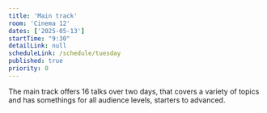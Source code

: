 ```yaml
---
title: 'Main track'
room: 'Cinema 12'
dates: ['2025-05-13']
startTime: "9:30"
detailLink: null
scheduleLink: /schedule/tuesday
published: true
priority: 0
---
```


The main track offers 16 talks over two days, that covers a variety of topics and has somethings for all audience levels, starters to advanced.